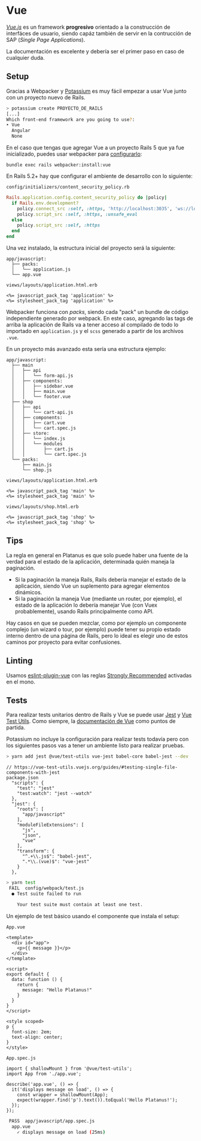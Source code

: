 Vue
===

*[Vue.js](https://vuejs.org/v2/guide/)* es un framework **progresivo** orientado a la construcción de interfáces de usuario,
siendo capáz también de servir en la contrucción de SAP (*Single Page Applications*).

La documentación es excelente y debería ser el primer paso en caso de cualquier duda.

## Setup

Gracias a Webpacker y [Potassium](https://github.com/platanus/potassium) es muy fácil empezar a usar Vue junto con un proyecto nuevo de Rails.

```bash
> potassium create PROYECTO_DE_RAILS
[...]
Which front-end framework are you going to use?:
‣ Vue
  Angular
  None
```

En el caso que tengas que agregar Vue a un proyecto Rails 5 que ya fue inicializado, puedes usar webpacker para [configurarlo](https://github.com/rails/webpacker#vue):

```
bundle exec rails webpacker:install:vue
```

En Rails 5.2+ hay que configurar el ambiente de desarrollo con lo siguiente:

`config/initializers/content_security_policy.rb`
```Ruby
Rails.application.config.content_security_policy do |policy|
  if Rails.env.development?
    policy.connect_src :self, :https, 'http://localhost:3035', 'ws://localhost:3035'
    policy.script_src :self, :https, :unsafe_eval
  else
    policy.script_src :self, :https
  end
end
```

Una vez instalado, la estructura inicial del proyecto será la siguiente:

```
app/javascript:
  ├── packs:
  │   └── application.js
  └── app.vue
```

```
views/layouts/application.html.erb

<%= javascript_pack_tag 'application' %>
<%= stylesheet_pack_tag 'application' %>
```

Webpacker funciona con _packs_, siendo cada "pack" un bundle de código independiente generado por webpack. En este caso, agregando las tags de arriba la aplicación de Rails va a tener acceso al compilado de todo lo importado en `application.js` y el `scss` generado a partir de los archivos `.vue`.

En un proyecto más avanzado esta sería una estructura ejemplo:
```
app/javascript:
  ├── main
  │   ├── api
  │   │   └── form-api.js
  │   ├── components:
  │   │   ├── sidebar.vue
  │   │   ├── main.vue
  │   │   └── footer.vue
  ├── shop
  │   ├── api
  │   │   └── cart-api.js
  │   ├── components:
  │   │   ├── cart.vue
  │   │   └── cart.spec.js
  │   ├── store:
  │   │   └── index.js
  │   │   └── modules
  │   │       ├── cart.js
  │   │       └── cart.spec.js
  └── packs:
      ├── main.js
      └── shop.js
```

```
views/layouts/application.html.erb

<%= javascript_pack_tag 'main' %>
<%= stylesheet_pack_tag 'main' %>
```

```
views/layouts/shop.html.erb

<%= javascript_pack_tag 'shop' %>
<%= stylesheet_pack_tag 'shop' %>
```

## Tips

La regla en general en Platanus es que solo puede haber una fuente de la verdad para el estado de la aplicación, determinada quién maneja la paginación.
- Si la paginación la maneja Rails, Rails debería manejar el estado de la aplicación, siendo Vue un suplemento para agregar elementos dinámicos.
- Si la paginación la maneja Vue (mediante un router, por ejemplo), el estado de la aplicación lo debería manejar Vue (con Vuex probablemente), usando Rails principalmente como API.

Hay casos en que se pueden mezclar, como por ejemplo un componente complejo (un wizard o tour, por ejemplo) puede tener su propio estado interno dentro de una página de Rails, pero lo ideal es elegir uno de estos caminos por proyecto para evitar confusiones.

## Linting

Usamos [eslint-plugin-vue](https://vuejs.github.io/eslint-plugin-vue) con las reglas [Strongly Recommended](https://vuejs.github.io/eslint-plugin-vue/rules/#priority-b-strongly-recommended-improving-readability) activadas en el mono.

## Tests

Para realizar tests unitarios dentro de Rails y Vue se puede usar [Jest](https://jestjs.io/) y [Vue Test Utils](https://vue-test-utils.vuejs.org/). Como siempre, la [documentación de Vue](https://vuejs.org/v2/guide/unit-testing.html) como puntos de partida.

Potassium no incluye la configuración para realizar tests todavía pero con los siguientes pasos vas a tener un ambiente listo para realizar pruebas.

```bash
> yarn add jest @vue/test-utils vue-jest babel-core babel-jest --dev
```

```
// https://vue-test-utils.vuejs.org/guides/#testing-single-file-components-with-jest
package.json
  "scripts": {
    "test": "jest"
    "test:watch": "jest --watch"
  },
  "jest": {
    "roots": [
      "app/javascript"
    ],
    "moduleFileExtensions": [
      "js",
      "json",
      "vue"
    ],
    "transform": {
      "^.+\\.js$": "babel-jest",
      ".*\\.(vue)$": "vue-jest"
    }
  },
```

```bash
> yarn test
 FAIL  config/webpack/test.js
  ● Test suite failed to run

    Your test suite must contain at least one test.
```

Un ejemplo de test básico usando el componente que instala el setup:

`App.vue`
```
<template>
  <div id="app">
    <p>{{ message }}</p>
  </div>
</template>

<script>
export default {
  data: function () {
    return {
      message: "Hello Platanus!"
    }
  }
}
</script>

<style scoped>
p {
  font-size: 2em;
  text-align: center;
}
</style>

```

`App.spec.js`
```
import { shallowMount } from '@vue/test-utils';
import App from './app.vue';

describe('app.vue', () => {
  it('displays message on load', () => {
    const wrapper = shallowMount(App);
    expect(wrapper.find('p').text()).toEqual('Hello Platanus!');
  });
});
```

```bash
 PASS  app/javascript/app.spec.js
  app.vue
    ✓ displays message on load (25ms)
```
